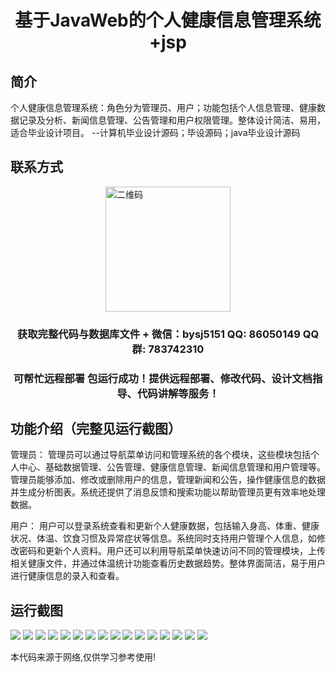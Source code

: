 <p><h1 align="center">基于JavaWeb的个人健康信息管理系统+jsp</h1></p>

## 简介
个人健康信息管理系统：角色分为管理员、用户；功能包括个人信息管理、健康数据记录及分析、新闻信息管理、公告管理和用户权限管理。整体设计简洁、易用，适合毕业设计项目。    --计算机毕业设计源码；毕设源码；java毕业设计源码


## 联系方式
<img src="https://bs-1329754181.cos.ap-shanghai.myqcloud.com/wx.jpg" alt="二维码" style="display: block; margin: 0 auto;" width="200px">
<p><h3 align="center">获取完整代码与数据库文件 + 微信：bysj5151 QQ: 86050149 QQ群: 783742310</h3></p>
<p><h3 align="center">可帮忙远程部署 包运行成功！提供远程部署、修改代码、设计文档指导、代码讲解等服务！</h3></p>

## 功能介绍（完整见运行截图）
管理员： 管理员可以通过导航菜单访问和管理系统的各个模块，这些模块包括个人中心、基础数据管理、公告管理、健康信息管理、新闻信息管理和用户管理等。管理员能够添加、修改或删除用户的信息，管理新闻和公告，操作健康信息的数据并生成分析图表。系统还提供了消息反馈和搜索功能以帮助管理员更有效率地处理数据。

用户： 用户可以登录系统查看和更新个人健康数据，包括输入身高、体重、健康状况、体温、饮食习惯及异常症状等信息。系统同时支持用户管理个人信息，如修改密码和更新个人资料。用户还可以利用导航菜单快速访问不同的管理模块，上传相关健康文件，并通过体温统计功能查看历史数据趋势。整体界面简洁，易于用户进行健康信息的录入和查看。


## 运行截图
![](https://bs-1329754181.cos.ap-shanghai.myqcloud.com/ssm/PersonalHealthInformationManagementSystemJsp/img/001.jpg)
![](https://bs-1329754181.cos.ap-shanghai.myqcloud.com/ssm/PersonalHealthInformationManagementSystemJsp/img/002.jpg)
![](https://bs-1329754181.cos.ap-shanghai.myqcloud.com/ssm/PersonalHealthInformationManagementSystemJsp/img/003.jpg)
![](https://bs-1329754181.cos.ap-shanghai.myqcloud.com/ssm/PersonalHealthInformationManagementSystemJsp/img/004.jpg)
![](https://bs-1329754181.cos.ap-shanghai.myqcloud.com/ssm/PersonalHealthInformationManagementSystemJsp/img/005.jpg)
![](https://bs-1329754181.cos.ap-shanghai.myqcloud.com/ssm/PersonalHealthInformationManagementSystemJsp/img/006.jpg)
![](https://bs-1329754181.cos.ap-shanghai.myqcloud.com/ssm/PersonalHealthInformationManagementSystemJsp/img/007.jpg)
![](https://bs-1329754181.cos.ap-shanghai.myqcloud.com/ssm/PersonalHealthInformationManagementSystemJsp/img/008.jpg)
![](https://bs-1329754181.cos.ap-shanghai.myqcloud.com/ssm/PersonalHealthInformationManagementSystemJsp/img/009.jpg)
![](https://bs-1329754181.cos.ap-shanghai.myqcloud.com/ssm/PersonalHealthInformationManagementSystemJsp/img/010.jpg)
![](https://bs-1329754181.cos.ap-shanghai.myqcloud.com/ssm/PersonalHealthInformationManagementSystemJsp/img/011.jpg)
![](https://bs-1329754181.cos.ap-shanghai.myqcloud.com/ssm/PersonalHealthInformationManagementSystemJsp/img/012.jpg)
![](https://bs-1329754181.cos.ap-shanghai.myqcloud.com/ssm/PersonalHealthInformationManagementSystemJsp/img/013.jpg)
![](https://bs-1329754181.cos.ap-shanghai.myqcloud.com/ssm/PersonalHealthInformationManagementSystemJsp/img/014.jpg)
![](https://bs-1329754181.cos.ap-shanghai.myqcloud.com/ssm/PersonalHealthInformationManagementSystemJsp/img/015.jpg)
![](https://bs-1329754181.cos.ap-shanghai.myqcloud.com/ssm/PersonalHealthInformationManagementSystemJsp/img/016.jpg)

<p>本代码来源于网络,仅供学习参考使用!</p>
